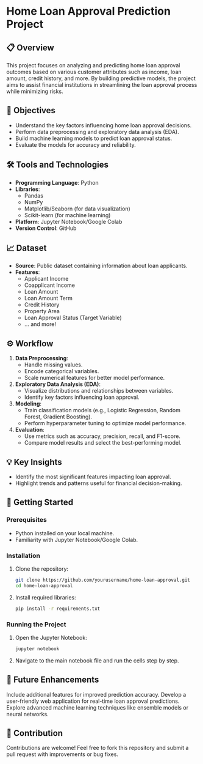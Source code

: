 # Home Loan Approval Prediction Project

## 📋 Overview

This project focuses on analyzing and predicting home loan approval outcomes based on various customer attributes such as income, loan amount, credit history, and more. By building predictive models, the project aims to assist financial institutions in streamlining the loan approval process while minimizing risks.

## 🎯 Objectives

- Understand the key factors influencing home loan approval decisions.
- Perform data preprocessing and exploratory data analysis (EDA).
- Build machine learning models to predict loan approval status.
- Evaluate the models for accuracy and reliability.

## 🛠️ Tools and Technologies

- **Programming Language**: Python
- **Libraries**: 
  - Pandas
  - NumPy
  - Matplotlib/Seaborn (for data visualization)
  - Scikit-learn (for machine learning)
- **Platform**: Jupyter Notebook/Google Colab
- **Version Control**: GitHub

## 📈 Dataset

- **Source**: Public dataset containing information about loan applicants.
- **Features**:
  - Applicant Income
  - Coapplicant Income
  - Loan Amount
  - Loan Amount Term
  - Credit History
  - Property Area
  - Loan Approval Status (Target Variable)
  - ... and more!

## ⚙️ Workflow

1. **Data Preprocessing**:
   - Handle missing values.
   - Encode categorical variables.
   - Scale numerical features for better model performance.
2. **Exploratory Data Analysis (EDA)**:
   - Visualize distributions and relationships between variables.
   - Identify key factors influencing loan approval.
3. **Modeling**:
   - Train classification models (e.g., Logistic Regression, Random Forest, Gradient Boosting).
   - Perform hyperparameter tuning to optimize model performance.
4. **Evaluation**:
   - Use metrics such as accuracy, precision, recall, and F1-score.
   - Compare model results and select the best-performing model.

## 💡 Key Insights

- Identify the most significant features impacting loan approval.
- Highlight trends and patterns useful for financial decision-making.

## 🚀 Getting Started

### Prerequisites

- Python installed on your local machine.
- Familiarity with Jupyter Notebook/Google Colab.

### Installation

1. Clone the repository:
   ```bash
   git clone https://github.com/yourusername/home-loan-approval.git
   cd home-loan-approval

2. Install required libraries:
   ```bash
   pip install -r requirements.txt

### Running the Project

1. Open the  Jupyter Notebook:
   ```bash
   jupyter notebook
   ```
   
2. Navigate to the main notebook file and run the cells step by step.

## 🧩 Future Enhancements

Include additional features for improved prediction accuracy.
Develop a user-friendly web application for real-time loan approval predictions.
Explore advanced machine learning techniques like ensemble models or neural networks.

## 🤝 Contribution

Contributions are welcome! Feel free to fork this repository and submit a pull request with improvements or bug fixes.


